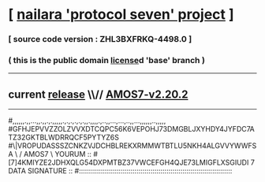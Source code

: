 
# [ [nailara 'protocol seven' project](http://nailara.network/) ]

### [ source code version : ZHL3BXFRKQ-4498.0 ]

### ( this is the public domain [license](../license)d 'base' branch )
---
## current [release](https://github.com/nailara-technologies/protocol-7/releases) \\\\// [AMOS7-v2.20.2](https://github.com/nailara-technologies/protocol-7/releases/tag/AMOS7-v2.20.2)
---

#,,,,,,.,,...,,.,,.,.,,,,,.,.,.,.,.,.,,.,,,,.,..,,...,...,..,,...,,,,,,..,,,,,
#GFHJEPVVZZOLZVVXDTCQPC56K6VEPOHJ73DMGBLJXYHDY4JYFDC7ATZ32GKTBLWDRRQCF5PYTYZ6S
#\\\|VROPUDASSSZCNKZVJDCHBLREKXRMMWTBTLU5NKH4ALGVVYWWFSA \ / AMOS7 \ YOURUM ::
#\[7]4KMIYZE2JDHXQLG54DXPMTBZ37VWCEFGH4QJE73LMIGFLXSGIUDI 7  DATA SIGNATURE ::
#:::::::::::::::::::::::::::::::::::::::::::::::::::::::::::::::::::::::::::::
